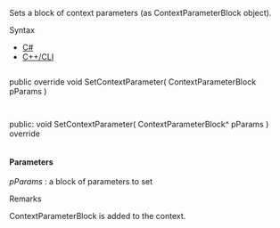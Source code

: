 Sets a block of context parameters (as ContextParameterBlock object).

Syntax

* [C#](#i-syntax-CS)
* [C++/CLI](#i-syntax-CPP2005)

```
```
public override void SetContextParameter( 
   ContextParameterBlock pParams
)
```
```

```
```
public:
void SetContextParameter( 
   ContextParameterBlock^ pParams
) override
```
```

#### Parameters

*pParams*
:   a block of parameters to set

Remarks

ContextParameterBlock is added to the context.

